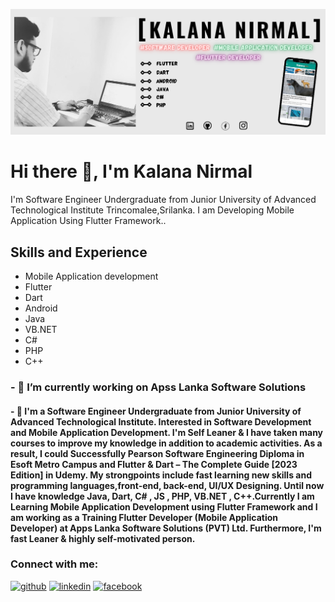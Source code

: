 

![I am Undergraduate Software Engineer ](https://github.com/kalananirmal/kalananirmal/blob/main/cover_img.png)

# Hi there 👋, I'm Kalana Nirmal

I'm Software Engineer Undergraduate from Junior University of Advanced Technological Institute Trincomalee,Srilanka. 
I am Developing Mobile Application Using Flutter Framework..





## Skills and Experience 
* Mobile Application development 
* Flutter
* Dart
* Android 
* Java
* VB.NET
* C#
* PHP
* C++





 ### - 🔭 I’m currently working on Apss Lanka Software Solutions
 
 
  #### - 🌱 I'm a Software Engineer Undergraduate from Junior University of Advanced Technological Institute. Interested in Software Development and Mobile Application Development. I'm Self Leaner & I have taken many courses to improve my knowledge in addition to academic activities. As a result, I could Successfully Pearson Software Engineering Diploma in Esoft Metro Campus and Flutter & Dart – The Complete Guide [2023 Edition] in Udemy. My strongpoints include fast learning new skills and programming languages,front-end, back-end, UI/UX Designing. Until now I have knowledge Java, Dart, C# , JS , PHP, VB.NET , C++.Currently I am Learning Mobile Application Development using Flutter Framework and I am working as a Training Flutter Developer (Mobile Application Developer) at Apps Lanka Software Solutions (PVT) Ltd. Furthermore, I'm fast Leaner & highly self-motivated person.
  
  

### Connect with me:
[<img src='https://cdn.jsdelivr.net/npm/simple-icons@3.0.1/icons/github.svg' alt='github' height='40'>](https://github.com/kalananirmal) 
[<img src='https://cdn.jsdelivr.net/npm/simple-icons@3.0.1/icons/linkedin.svg' alt='linkedin' height='40'>](https://www.linkedin.com/in/kalana-nirmal/)
[<img src='https://cdn.jsdelivr.net/npm/simple-icons@3.0.1/icons/facebook.svg' alt='facebook' height='40'>](https://www.facebook.com/profile.php?id=100078521636648&mibextid=ZbWKwL)


